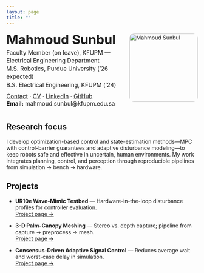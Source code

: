 ```yaml
---
layout: page
title: ""
---
```


<div style="display:flex; align-items:flex-start; justify-content:space-between; flex-wrap:wrap;">
  <div style="flex:1; min-width:280px;">

  <h1 style="font-size:2.1rem; font-weight:700; margin:0;">Mahmoud Sunbul</h1>

  <div style="font-size:0.95rem; line-height:1.4; margin-top:4px; display:block;">
    <p style="margin:0; display:block;">Faculty Member (on leave), KFUPM — Electrical Engineering Department</p>
    <p style="margin:0; display:block;">M.S. Robotics, Purdue University (’26 expected)</p>
    <p style="margin:0; display:block;">B.S. Electrical Engineering, KFUPM (’24)</p>
  </div>



  <div style="margin:10px 0; font-size:0.95rem;">
    <a href="https://msunbulee.github.io/portfolio/contact/" target="_blank">Contact</a> ·
    <a href="/portfolio/assets/cv/msunbul_Resume.pdf" target="_blank">CV</a> ·
    <a href="https://www.linkedin.com/in/msunbul/" target="_blank">LinkedIn</a> ·
    <a href="https://github.com/MSunbulee" target="_blank">GitHub</a>
    <br>
    <strong>Email:</strong> mahmoud.sunbul@kfupm.edu.sa <span style="color:#777;"></span>
  </div>


  </div>

  <div style="flex:0 0 auto; margin-left:20px;">
    <img src="/portfolio/assets/images/mahmoud.PNG" alt="Mahmoud Sunbul" width="180" style="border-radius:12px; margin-top:5px;">
  </div>
</div>


## Research focus
I develop optimization-based control and state-estimation methods—MPC with control-barrier guarantees and adaptive disturbance modeling—to keep robots safe and effective in uncertain, human environments. My work integrates planning, control, and perception through reproducible pipelines from simulation → bench → hardware.

## Projects
- **UR10e Wave-Mimic Testbed** — Hardware-in-the-loop disturbance profiles for controller evaluation.  
  <a href="/portfolio/projects
/ur10e.md">Project page →</a>

- **3-D Palm-Canopy Meshing** — Stereo vs. depth capture; pipeline from capture → preprocess → mesh.  
  <a href="/projects/palm-mesh/">Project page →</a>

- **Consensus-Driven Adaptive Signal Control** — Reduces average wait and worst-case delay in simulation.  
  <a href="/projects/traffic-consensus/">Project page →</a>

<div style="clear:both;"></div>
